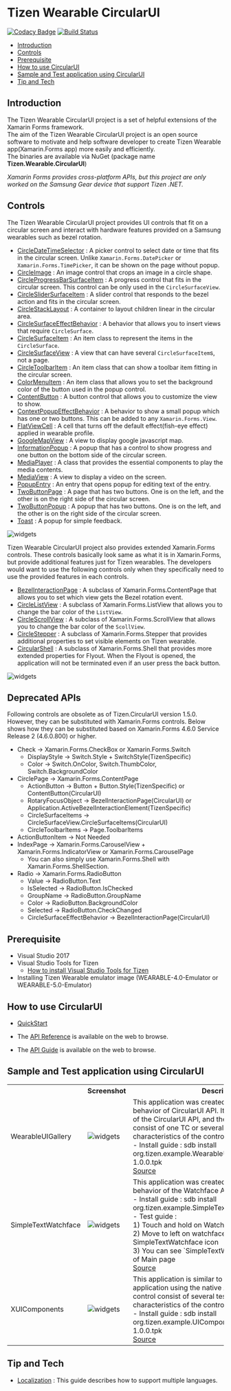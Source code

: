 # Tizen Wearable CircularUI

[![Codacy Badge](https://api.codacy.com/project/badge/Grade/24e666da9e2d42dfbf868831492efc81)](https://app.codacy.com/app/TizenNET/Tizen.CircularUI?utm_source=github.com&utm_medium=referral&utm_content=Samsung/Tizen.CircularUI&utm_campaign=Badge_Grade_Dashboard)
[![Build Status](https://api.travis-ci.org/Samsung/Tizen.CircularUI.svg?branch=master)](https://travis-ci.org/Samsung/Tizen.CircularUI)

- [Introduction](#introduction)
- [Controls](#controls)
- [Prerequisite](#prerequisite)
- [How to use CircularUI](#how-to-use-circularui)
- [Sample and Test application using CircularUI](#sample-and-test-application-using-circularui)
- [Tip and Tech](#tip-and-tech)

## Introduction
The Tizen Wearable CircularUI project is a set of helpful extensions of the Xamarin Forms framework.<br>
The aim of the Tizen Wearable CircularUI project is an open source software to motivate and help software developer to create Tizen Wearable app(Xamarin.Forms app) more easily and efficiently.<br> 
The binaries are available via NuGet (package name **Tizen.Wearable.CircularUI**)<br>

_Xamarin Forms provides cross-platform APIs, but this project are only worked on the Samsung Gear device that support Tizen .NET._ 

## Controls

The Tizen Wearable CircularUI project provides UI controls that fit on a circular screen and interact with hardware features provided on a Samsung wearables such as bezel rotation.

- [CircleDateTimeSelector](https://samsung.github.io/Tizen.CircularUI/api/Tizen.Wearable.CircularUI.Forms.CircleDateTimeSelector.html) : A picker control to select date or time that fits in the circular screen. Unlike `Xamarin.Forms.DatePicker` or `Xamarin.Forms.TimePicker`, it can be shown on the page without popup.
- [CircleImage](https://samsung.github.io/Tizen.CircularUI/api/Tizen.Wearable.CircularUI.Forms.CircleImage.html) : An image control that crops an image in a circle shape.
- [CircleProgressBarSurfaceItem](https://samsung.github.io/Tizen.CircularUI/api/Tizen.Wearable.CircularUI.Forms.CircleProgressBarSurfaceItem.html) : A progress control that fits in the circular screen. This control can be only used in the `CircleSurfaceView`.
- [CircleSliderSurfaceItem](https://samsung.github.io/Tizen.CircularUI/api/Tizen.Wearable.CircularUI.Forms.CircleSliderSurfaceItem.html) : A slider control that responds to the bezel action and fits in the circular screen.
- [CircleStackLayout](https://samsung.github.io/Tizen.CircularUI/api/Tizen.Wearable.CircularUI.Forms.CircleStackLayout.html) : A container to layout children linear in the circular area.
- [CircleSurfaceEffectBehavior](https://samsung.github.io/Tizen.CircularUI/api/Tizen.Wearable.CircularUI.Forms.CircleSurfaceEffectBehavior.html) : A behavior that allows you to insert views that require `CircleSurface`.
- [CircleSurfaceItem](https://samsung.github.io/Tizen.CircularUI/api/Tizen.Wearable.CircularUI.Forms.CircleSurfaceItem.html) : An item class to represent the items in the `CircleSurface`.
- [CircleSurfaceView](https://samsung.github.io/Tizen.CircularUI/api/Tizen.Wearable.CircularUI.Forms.CircleSurfaceView.html) : A view that can have several `CircleSurfaceItem`s, not a page.
- [CircleToolbarItem](https://samsung.github.io/Tizen.CircularUI/api/Tizen.Wearable.CircularUI.Forms.CircleToolbarItem.html) : An item class that can show a toolbar item fitting in the circular screen.
- [ColorMenuItem](https://samsung.github.io/Tizen.CircularUI/api/Tizen.Wearable.CircularUI.Forms.ColorMenuItem.html) : An item class that allows you to set the background color of the button used in the popup control.
- [ContentButton](https://samsung.github.io/Tizen.CircularUI/api/Tizen.Wearable.CircularUI.Forms.ContentButton.html) : A button control that allows you to customize the view to show.
- [ContextPopupEffectBehavior](https://samsung.github.io/Tizen.CircularUI/api/Tizen.Wearable.CircularUI.Forms.ContextPopupEffectBehavior.html) : A behavior to show a small popup which has one or two buttons. This can be added to any `Xamarin.Forms.View`.
- [FlatViewCell](https://samsung.github.io/Tizen.CircularUI/api/Tizen.Wearable.CircularUI.Forms.FlatViewCell.html) : A cell that turns off the default effect(fish-eye effect) applied in wearable profile.
- [GoogleMapView](https://samsung.github.io/Tizen.CircularUI/api/Tizen.Wearable.CircularUI.Forms.GoogleMapView.html) : A view to display google javascript map.
- [InformationPopup](https://samsung.github.io/Tizen.CircularUI/api/Tizen.Wearable.CircularUI.Forms.InformationPopup.html) : A popup that has a control to show progress and one button on the bottom side of the circular screen.
- [MediaPlayer](https://samsung.github.io/Tizen.CircularUI/api/Tizen.Wearable.CircularUI.Forms.MediaPlayer.html) : A class that provides the essential components to play the media contents.
- [MediaView](https://samsung.github.io/Tizen.CircularUI/api/Tizen.Wearable.CircularUI.Forms.MediaView.html) : A view to display a video on the screen.
- [PopupEntry](https://samsung.github.io/Tizen.CircularUI/api/Tizen.Wearable.CircularUI.Forms.PopupEntry.html) : An entry that opens popup for editing text of the entry.
- [TwoButtonPage](https://samsung.github.io/Tizen.CircularUI/api/Tizen.Wearable.CircularUI.Forms.TwoButtonPage.html) : A page that has two buttons. One is on the left, and the other is on the right side of the circular screen.
- [TwoButtonPopup](https://samsung.github.io/Tizen.CircularUI/api/Tizen.Wearable.CircularUI.Forms.TwoButtonPopup.html) : A popup that has two buttons. One is on the left, and the other is on the right side of the circular screen.
- [Toast](https://samsung.github.io/Tizen.CircularUI/api/Tizen.Wearable.CircularUI.Forms.Toast.html) : A popup for simple feedback.<br/>

![widgets](doc/design/data/cui_widgets.png)

Tizen Wearable CircularUI project also provides extended Xamarin.Forms controls.
These controls basically look same as what it is in Xamarin.Forms, but provide additional features just for Tizen wearables. The developers would want to use the following controls only when they specifically need to use the provided features in each controls.

- [BezelInteractionPage](https://samsung.github.io/Tizen.CircularUI/api/Tizen.Wearable.CircularUI.Forms.BezelInteractionPage.html) : A subclass of Xamarin.Forms.ContentPage that allows you to set which view  gets the Bezel rotation event.
- [CircleListView](https://samsung.github.io/Tizen.CircularUI/api/Tizen.Wearable.CircularUI.Forms.CircleListView.html) : A subclass of Xamarin.Forms.ListView that allows you to change the bar color of the `ListView`.
- [CircleScrollView](https://samsung.github.io/Tizen.CircularUI/api/Tizen.Wearable.CircularUI.Forms.CircleScrollView.html) : A subclass of Xamarin.Forms.ScrollView that allows you to change the bar color of the `ScollView`.
- [CircleStepper](https://samsung.github.io/Tizen.CircularUI/api/Tizen.Wearable.CircularUI.Forms.CircleStepper.html) : A subclass of Xamarin.Forms.Stepper that provides additional properties to set visible elements on Tizen wearable.
- [CircularShell](https://samsung.github.io/Tizen.CircularUI/api/Tizen.Wearable.CircularUI.Forms.CircularShell.html) : A subclass of Xamarin.Forms.Shell that provides more extended properties for Flyout. When the Flyout is opened, the application will not be terminated even if an user press the back button. <br />

![widgets](doc/design/data/cui_widgets2.png)

## Deprecated APIs
Following controls are obsolete as of Tizen.CircularUI version 1.5.0.<br/>
However, they can be substituted with Xamarin.Forms controls. Below shows how they can be substituted based on Xamarin.Forms 4.6.0 Service Release 2 (4.6.0.800) or higher.

- Check → Xamarin.Forms.CheckBox or Xamarin.Forms.Switch
    - DisplayStyle → Switch.Style + SwitchStyle(TizenSpecific)
	- Color → Switch.OnColor, Switch.ThumbColor, Switch.BackgroundColor
- CirclePage → Xamarin.Forms.ContentPage
    - ActionButton → Button + Button.Style(TizenSpecific) or ContentButton(CircularUI)
	- RotaryFocusObject → BezelInteractionPage(CircularUI) or Application.ActiveBezelInteractionElement(TizenSpecific)
	- CircleSurfaceItems → CircleSurfaceView.CircleSurfaceItems(CircularUI)
	- CircleToolbarItems → Page.ToolbarItems
- ActionButtonItem → Not Needed
- IndexPage → Xamarin.Forms.CarouselView + Xamarin.Forms.IndicatorView or Xamarin.Forms.CarouselPage
    - You can also simply use Xamarin.Forms.Shell with Xamarin.Forms.ShellSection.
- Radio → Xamarin.Forms.RadioButton
	- Value → RadioButton.Text
	- IsSelected → RadioButton.IsChecked
	- GroupName → RadioButton.GroupName
	- Color → RadioButton.BackgroundColor
	- Selected → RadioButton.CheckChanged
	- CircleSurfaceEffectBehavior → BezelInteractionPage(CircularUI)

## Prerequisite

 - Visual Studio 2017
 - Visual Studio Tools for Tizen
     - [How to install Visual Studio Tools for Tizen](https://developer.tizen.org/development/visual-studio-tools-tizen/installing-visual-studio-tools-tizen)
 - Installing Tizen Wearable emulator image (WEARABLE-4.0-Emulator or WEARABLE-5.0-Emulator)

## How to use CircularUI

- [QuickStart](doc/guide/Quickstart.md)

- The [API Reference](https://samsung.github.io/Tizen.CircularUI/api/index.html) is available on the web to browse.
- The [API Guide](https://samsung.github.io/Tizen.CircularUI/index.html) is available on the web to browse.

## Sample and Test application using CircularUI

<table>
  <tr>
    <th></th>
    <th>Screenshot</th>
    <th>Description</th>
  </tr>
  <tr>
    <td>WearableUIGallery</td>
    <td><img src="doc/design/data/cui_widgets.png" alt="widgets"></td>
    <td>This application was created to check the basic behavior of CircularUI API. It contains all the controls of the CircularUI API, and the functions of each control consist of one TC or several TCs depending on the characteristics of the control.<br>
    - Install guide : sdb install org.tizen.example.WearableUIGallery.Tizen.Wearable-1.0.0.tpk <br>
    <a href="https://github.com/Samsung/Tizen.CircularUI/tree/master/test/WearableUIGallery">Source</a></td>
  </tr>
  <tr>
    <td>SimpleTextWatchface</td>
    <td><img src="doc/design/data/SimpleWatchface_1.png" alt="widgets"></td>
    <td>This application was created to check the default behavior of the Watchface API. <br>
    - Install guide : sdb install org.tizen.example.SimpleTextWatchface-1.0.0.tpk <br>
    - Test guide : <br>
    1) Touch and hold on Watchface of Main page <br>
    2) Move to left on watchface list and select SimpleTextWatchface icon <br>
    3) You can see `SimpleTextWatchface` on Watchface of Main page <br>
        <a href="https://github.com/Samsung/Tizen.CircularUI/tree/master/test/SimpleTextWatchface">Source</a> </td>
  </tr>
  <tr>
    <td>XUIComponents</td>
    <td><img src="doc/design/data/XUIComponent.png" alt="widgets"></td>
    <td>This application is similar to the UIComponents application using the native API. The functions of each control consist of several test cases depending on the characteristics of the control. <br>
    - Install guide : sdb install org.tizen.example.UIComponents.Tizen.Wearable-1.0.0.tpk <br>
        <a href="https://github.com/Samsung/Tizen.CircularUI/tree/master/sample/XUIComponents">Source</a></td>
  </tr>
</table>

## Tip and Tech

- [Localization](doc/guide/Localization.md) : This guide describes how to support multiple languages. 
